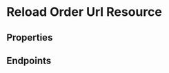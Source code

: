 # Reload Order Url Resource

## Properties

<ResourceProperties :resource="'reload_order_url'" :lang="'en'"/>

<ResourceScopes :resource="'reload_order_url'"/>

## Endpoints

[//]: <> (POST ENDPOINT)
<ResourceEndpoint :resource="'reload_order_url'" :endpoint="'post'" :lang="'en'">

<template v-slot:request>

<<< @/docs/fixtures/api/reload_order_url/request/post.json

</template>

<template v-slot:responseJSON>

<<< @/docs/fixtures/api/reload_order_url/response/json/get_id.json

</template>

<template v-slot:responseXML>

<<< @/docs/fixtures/api/reload_order_url/response/xml/get_id.xml

</template>

</ResourceEndpoint>
